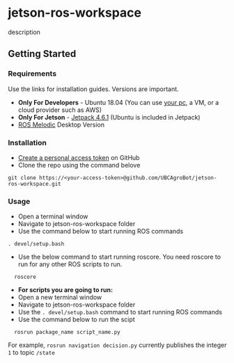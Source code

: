 # jetson-ros-workspace
description

## Getting Started

### Requirements
Use the links for installation guides. Versions are important.
* **Only For Developers** - Ubuntu 18.04 (You can use [your pc](https://ubuntu.com/tutorials/install-ubuntu-desktop#1-overview), a VM, or a cloud provider such as AWS)
* **Only For Jetson** - [Jetpack 4.6.1](https://developer.nvidia.com/embedded/jetpack) (Ubuntu is included in Jetpack)
* [ROS Melodic](http://wiki.ros.org/melodic/Installation/Ubuntu) Desktop Version

### Installation
* [Create a personal access token](https://docs.github.com/en/authentication/keeping-your-account-and-data-secure/creating-a-personal-access-token) on GitHub
* Clone the repo using the command belove
``` 
git clone https://<your-access-token>@github.com/UBCAgroBot/jetson-ros-workspace.git
```

### Usage
* Open a terminal window
* Navigate to jetson-ros-workspace folder
* Use the command below to start running ROS commands
```
. devel/setup.bash
```
* Use the below command to start running roscore. You need roscore to run for any other ROS scripts to run.
```
  roscore
```
* **For scripts you are going to run:**
* Open a new terminal window
* Navigate to jetson-ros-workspace folder
* Use the ` . devel/setup.bash ` command to start running ROS commands
* Use the command below to run the scipt
```
  rosrun package_name script_name.py
```
For example, `rosrun navigation decision.py` currently publishes the integer `1` to topic `/state`
